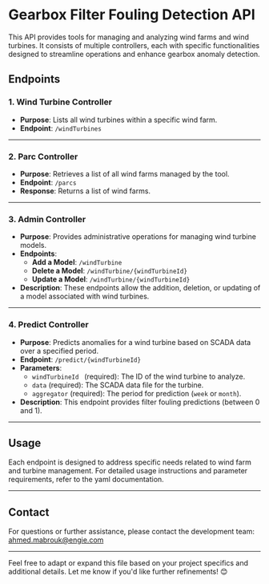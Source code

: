 # Gearbox Filter Fouling Detection API

This API provides tools for managing and analyzing wind farms and wind turbines. It consists of multiple controllers, each with specific functionalities designed to streamline operations and enhance gearbox anomaly detection.

## Endpoints

### 1. Wind Turbine Controller
- **Purpose**: Lists all wind turbines within a specific wind farm.
- **Endpoint**: `/windTurbines`

---

### 2. Parc Controller
- **Purpose**: Retrieves a list of all wind farms managed by the tool.
- **Endpoint**: `/parcs`
- **Response**: Returns a list of wind farms.

---

### 3. Admin Controller
- **Purpose**: Provides administrative operations for managing wind turbine models.
- **Endpoints**:
  - **Add a Model**: `/windTurbine`
  - **Delete a Model**: `/windTurbine/{windTurbineId}`
  - **Update a Model**: `/windTurbine/{windTurbineId}`
- **Description**: These endpoints allow the addition, deletion, or updating of a model associated with wind turbines.

---

### 4. Predict Controller
- **Purpose**: Predicts anomalies for a wind turbine based on SCADA data over a specified period.
- **Endpoint**: `/predict/{windTurbineId}`
- **Parameters**:
  - `windTurbineId ` (required): The ID of the wind turbine to analyze.
  - `data` (required): The SCADA data file for the turbine.
  - `aggregator` (required): The period for prediction (`week` or `month`).
- **Description**: This endpoint provides filter fouling predictions (between 0 and 1).

---

## Usage

Each endpoint is designed to address specific needs related to wind farm and turbine management. For detailed usage instructions and parameter requirements, refer to the yaml documentation.

---

## Contact

For questions or further assistance, please contact the development team: ahmed.mabrouk@engie.com

---

Feel free to adapt or expand this file based on your project specifics and additional details. Let me know if you'd like further refinements! 😊
